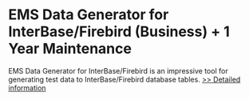 # EMS Data Generator for InterBase/Firebird (Business) + 1 Year Maintenance
EMS Data Generator for InterBase/Firebird is an impressive tool for generating test data to InterBase/Firebird database tables.
[>> Detailed information](https://secure.shareit.com/shareit/product.html?productid=300068040&affiliateid=200057808)